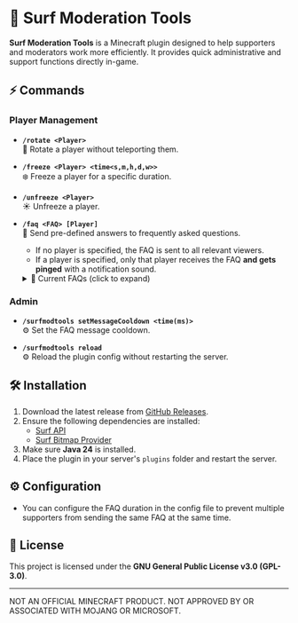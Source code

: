 # 🌊 Surf Moderation Tools

**Surf Moderation Tools** is a Minecraft plugin designed to help supporters and moderators work more efficiently. It
provides quick administrative and support functions directly in-game.

## ⚡ Commands

### Player Management

- **`/rotate <Player>`**   
  🔄 Rotate a player without teleporting them.

- **`/freeze <Player> <time<s,m,h,d,w>>`**   
  ❄️ Freeze a player for a specific duration.

- **`/unfreeze <Player>`**   
  ☀️ Unfreeze a player.

- **`/faq <FAQ> [Player]`**  
  📄 Send pre-defined answers to frequently asked questions.

    - If no player is specified, the FAQ is sent to all relevant viewers.
    - If a player is specified, only that player receives the FAQ **and gets pinged** with a notification sound.

  <details>
    <summary>📄 Current FAQs (click to expand)</summary>

    - Ask
    - BenefitsAsVeteran
    - ClanInformation
    - HowToCreatePlot
    - HowToInstallVoiceChat
    - HowToJoin
    - HowToOpenTicket
    - NextEvent
    - ReadTheDocs
    - ReportBug
    - ReportPlayer
    - Rulebook
    - ServerModpack
    - SurvivalDowntime
    - TakePartInEvent
    - WhyNoElytraInTheEnd
    - WhyNoTeleportation
    - WhyNoVillagers
    -
  </details>

### Admin

- **`/surfmodtools setMessageCooldown <time(ms)>`**   
  ⚙️ Set the FAQ message cooldown.

- **`/surfmodtools reload`**   
  ⚙️ Reload the plugin config without restarting the server.

## 🛠 Installation

1. Download the latest release from [GitHub Releases](https://github.com/SLNE-Development/surf-moderation-tools).
2. Ensure the following dependencies are installed:
    - [Surf API](https://github.com/SLNE-Development/surf-api)
    - [Surf Bitmap Provider](https://github.com/SLNE-Development/surf-bitmap-provider)
4. Make sure **Java 24** is installed.
5. Place the plugin in your server's `plugins` folder and restart the server.

## ⚙️ Configuration

- You can configure the FAQ duration in the config file to prevent multiple supporters from sending the same FAQ at the
  same time.

## 📜 License

This project is licensed under the **GNU General Public License v3.0 (GPL-3.0)**.

---

NOT AN OFFICIAL MINECRAFT PRODUCT. NOT APPROVED BY OR ASSOCIATED WITH MOJANG OR MICROSOFT.